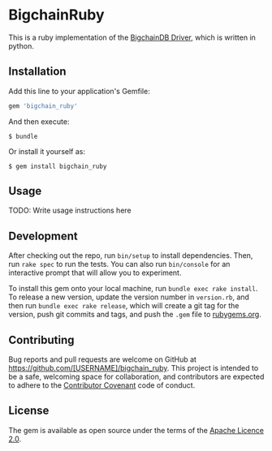 # BigchainRuby

This is a ruby implementation of the [BigchainDB Driver](https://github.com/bigchaindb/bigchaindb-driver), which is written in python.

## Installation

Add this line to your application's Gemfile:

```ruby
gem 'bigchain_ruby'
```

And then execute:

    $ bundle

Or install it yourself as:

    $ gem install bigchain_ruby

## Usage

TODO: Write usage instructions here

## Development

After checking out the repo, run `bin/setup` to install dependencies. Then, run `rake spec` to run the tests. You can also run `bin/console` for an interactive prompt that will allow you to experiment.

To install this gem onto your local machine, run `bundle exec rake install`. To release a new version, update the version number in `version.rb`, and then run `bundle exec rake release`, which will create a git tag for the version, push git commits and tags, and push the `.gem` file to [rubygems.org](https://rubygems.org).

## Contributing

Bug reports and pull requests are welcome on GitHub at https://github.com/[USERNAME]/bigchain_ruby. This project is intended to be a safe, welcoming space for collaboration, and contributors are expected to adhere to the [Contributor Covenant](http://contributor-covenant.org) code of conduct.


## License

The gem is available as open source under the terms of the [Apache Licence 2.0](http://www.apache.org/licenses/LICENSE-2.0.html).

